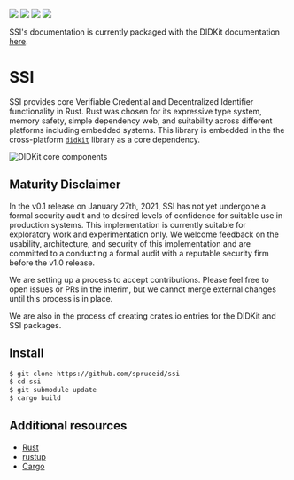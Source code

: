 [![](https://img.shields.io/github/workflow/status/spruceid/ssi/ci)](https://github.com/spruceid/ssi/actions?query=workflow%3Aci+branch%3Amain) [![](https://img.shields.io/badge/Rust-v1.51.0-orange)](https://www.rust-lang.org/) [![](https://img.shields.io/badge/License-Apache--2.0-green)](https://github.com/spruceid/didkit/blob/main/LICENSE) [![](https://img.shields.io/twitter/follow/sprucesystems?label=Follow&style=social)](https://twitter.com/sprucesystems) 

SSI's documentation is currently packaged with the DIDKit documentation
[here](https://spruceid.dev/docs/didkit/).

# SSI

SSI provides core Verifiable Credential and Decentralized Identifier
functionality in Rust. Rust was chosen for its expressive type system, memory
safety, simple dependency web, and suitability across different platforms
including embedded systems. This library is embedded in the the cross-platform
[`didkit`](https://github.com/spruceid/didkit) library as a core dependency.

![DIDKit core components](https://spruceid.dev/assets/images/didkit-core-components-7abba2778ffe8dde24997f305e706bd8.png)

## Maturity Disclaimer
In the v0.1 release on January 27th, 2021, SSI has not yet undergone a
formal security audit and to desired levels of confidence for suitable use in
production systems. This implementation is currently suitable for exploratory
work and experimentation only. We welcome feedback on the usability,
architecture, and security of this implementation and are committed to a
conducting a formal audit with a reputable security firm before the v1.0
release.

We are setting up a process to accept contributions. Please feel free to open
issues or PRs in the interim, but we cannot merge external changes until this
process is in place.

We are also in the process of creating crates.io entries for the DIDKit and SSI
packages.

## Install

```sh
$ git clone https://github.com/spruceid/ssi
$ cd ssi
$ git submodule update
$ cargo build
```

## Additional resources

- [Rust](https://www.rust-lang.org/)
- [rustup](https://rustup.rs/)
- [Cargo](https://doc.rust-lang.org/cargo/)
